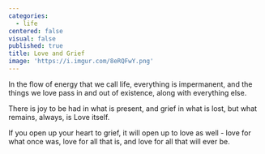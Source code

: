 ```yaml
---
categories:
  - life
centered: false
visual: false
published: true
title: Love and Grief
image: 'https://i.imgur.com/8eRQFwY.png'
---
```

In the flow of energy 
that we call life,
everything is impermanent,
and the things we love
pass in and out of existence,
along with everything else.

There is joy to be had
in what is present,
and grief in what is lost,
but what remains, always,
is Love itself.

If you open up your heart to grief,
it will open up to love as well - 
love for what once was,
love for all that is,
and love for all
that will ever be.